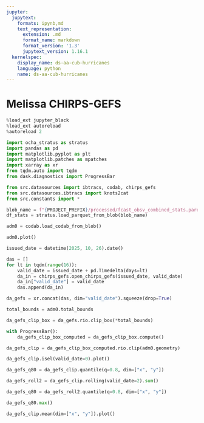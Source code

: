 ```yaml
---
jupyter:
  jupytext:
    formats: ipynb,md
    text_representation:
      extension: .md
      format_name: markdown
      format_version: '1.3'
      jupytext_version: 1.16.1
  kernelspec:
    display_name: ds-aa-cub-hurricanes
    language: python
    name: ds-aa-cub-hurricanes
---
```


# Melissa CHIRPS-GEFS

```python
%load_ext jupyter_black
%load_ext autoreload
%autoreload 2
```

```python
import ocha_stratus as stratus
import pandas as pd
import matplotlib.pyplot as plt
import matplotlib.patches as mpatches
import xarray as xr
from tqdm.auto import tqdm
from dask.diagnostics import ProgressBar

from src.datasources import ibtracs, codab, chirps_gefs
from src.datasources.ibtracs import knots2cat
from src.constants import *
```

```python
blob_name = f"{PROJECT_PREFIX}/processed/fcast_obsv_combined_stats.parquet"
df_stats = stratus.load_parquet_from_blob(blob_name)
```

```python
adm0 = codab.load_codab_from_blob()
```

```python
adm0.plot()
```

```python
issued_date = datetime(2025, 10, 26).date()

das = []
for lt in tqdm(range(16)):
    valid_date = issued_date + pd.Timedelta(days=lt)
    da_in = chirps_gefs.open_chirps_gefs(issued_date, valid_date)
    da_in["valid_date"] = valid_date
    das.append(da_in)
```

```python
da_gefs = xr.concat(das, dim="valid_date").squeeze(drop=True)
```

```python
total_bounds = adm0.total_bounds
```

```python
da_gefs_clip_box = da_gefs.rio.clip_box(*total_bounds)
```

```python
with ProgressBar():
    da_gefs_clip_box_computed = da_gefs_clip_box.compute()
```

```python
da_gefs_clip = da_gefs_clip_box_computed.rio.clip(adm0.geometry)
```

```python
da_gefs_clip.isel(valid_date=0).plot()
```

```python
da_gefs_q80 = da_gefs_clip.quantile(q=0.8, dim=["x", "y"])
```

```python
da_gefs_roll2 = da_gefs_clip.rolling(valid_date=2).sum()
```

```python
da_gefs_q80 = da_gefs_roll2.quantile(q=0.8, dim=["x", "y"])
```

```python
da_gefs_q80.max()
```

```python
da_gefs_clip.mean(dim=["x", "y"]).plot()
```

```python

```
